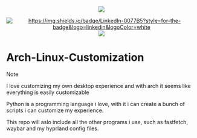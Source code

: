 <div align="center">

<img src="https://linuxiac.com/wp-content/uploads/2020/06/archlinux.jpg" />
</div>

<p align="center">
<a href="https://www.linkedin.com/in/baptiste-fernandez-%E5%B0%8F%E7%99%BD-0a958630/" target="blank"><img src="https://img.shields.io/badge/LinkedIn-0077B5?style=for-the-badge&logo=linkedin&logoColor=white" alt="https://img.shields.io/badge/LinkedIn-0077B5?style=for-the-badge&logo=linkedin&logoColor=white"  /></a>
  <img src="https://img.shields.io/badge/LICENSE-Apache-green"  />

  # Arch-Linux-Customization
</p>

>[!Note]
I love customizing my own desktop experience and with arch it seems like everything is easily customizable

Python is a programming language i love, with it i can create a bunch of scripts i can customize my experience. 

This repo will aslo include all the other programs i use, such as fastfetch, waybar and my hyprland config files. 


